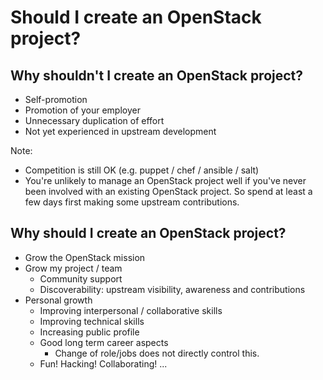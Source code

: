 <!-- .slide: data-state="section-break" id="should-I" -->
# Should I create an OpenStack project?


<!-- .slide: data-state="normal" id="why-not-create-openstack-project" -->
## Why shouldn't I create an OpenStack project?

* Self-promotion
* Promotion of your employer
* Unnecessary duplication of effort
* Not yet experienced in upstream development

Note:

- Competition is still OK (e.g. puppet / chef / ansible / salt)
- You're unlikely to manage an OpenStack project well
  if you've never been involved with an existing OpenStack
  project.  So spend at least a few days first making some
  upstream contributions.


<!-- .slide: data-state="normal" id="why-create-openstack-project" -->
## Why should I create an OpenStack project?

* Grow the OpenStack mission
* Grow my project / team
    *   Community support
    *   Discoverability: upstream visibility, awareness and contributions
* Personal growth
    *   Improving interpersonal / collaborative skills
    *   Improving technical skills
    *   Increasing public profile
    *   Good long term career aspects
        *   Change of role/jobs does not directly control this.
    *   Fun! Hacking! Collaborating! ...

